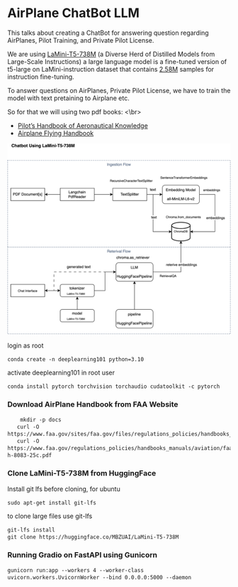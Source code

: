 # AirPlane ChatBot LLM

This talks about creating a ChatBot for answering question regarding AirPlanes, Pilot Training, and Private Pilot License.

We are using [LaMini-T5-738M](https://huggingface.co/MBZUAI/LaMini-T5-738M) (a Diverse Herd of Distilled Models from Large-Scale Instructions) a large language model is a fine-tuned version of t5-large on LaMini-instruction dataset that contains [2.58M](https://huggingface.co/datasets/MBZUAI/LaMini-instruction) samples for instruction fine-tuning.

To answer questions on AirPlanes, Private Pilot License, we have to train the model with text pretaining to Airplane etc.

So for that we will using two pdf books: <\br>
* [Pilot’s Handbook of Aeronautical Knowledge](https://www.faa.gov/regulations_policies/handbooks_manuals/aviation/faa-h-8083-25c.pdf)
* [Airplane Flying Handbook](https://www.faa.gov/sites/faa.gov/files/regulations_policies/handbooks_manuals/aviation/airplane_handbook/00_afh_full.pdf)

![Alt text](images/llm_design.drawio.png)

login as root
```
conda create -n deeplearning101 python=3.10

```

activate deeplearning101 in root user

```
conda install pytorch torchvision torchaudio cudatoolkit -c pytorch
```

### Download AirPlane Handbook from FAA Website
```
    mkdir -p docs
   curl -O https://www.faa.gov/sites/faa.gov/files/regulations_policies/handbooks_manuals/aviation/airplane_handbook/00_afh_full.pdf
   curl -O https://www.faa.gov/regulations_policies/handbooks_manuals/aviation/faa-h-8083-25c.pdf
```

### Clone LaMini-T5-738M from HuggingFace

Install git lfs before cloning, for ubuntu

```
sudo apt-get install git-lfs
```
to clone large files use git-lfs
```
git-lfs install
git clone https://huggingface.co/MBZUAI/LaMini-T5-738M
```

### Running Gradio on FastAPI using Gunicorn

```
gunicorn run:app --workers 4 --worker-class uvicorn.workers.UvicornWorker --bind 0.0.0.0:5000 --daemon
```

